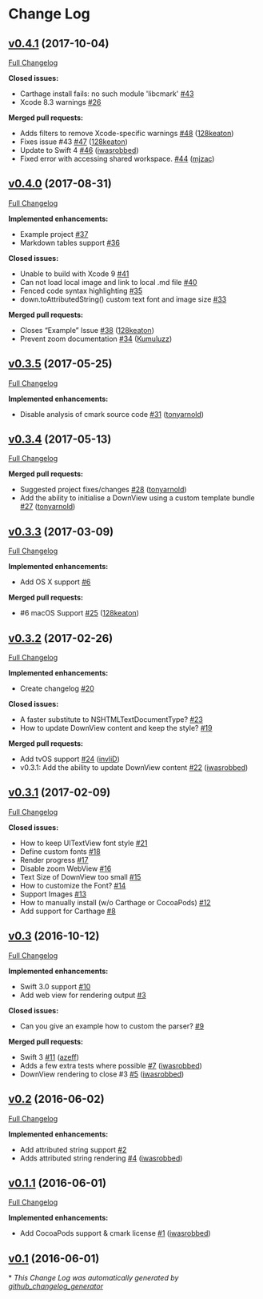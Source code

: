 # Change Log

## [v0.4.1](https://github.com/iwasrobbed/Down/tree/v0.4.1) (2017-10-04)
[Full Changelog](https://github.com/iwasrobbed/Down/compare/v0.4.0...v0.4.1)

**Closed issues:**

- Carthage install fails: no such module 'libcmark' [\#43](https://github.com/iwasrobbed/Down/issues/43)
- Xcode 8.3 warnings [\#26](https://github.com/iwasrobbed/Down/issues/26)

**Merged pull requests:**

- Adds filters to remove Xcode-specific warnings [\#48](https://github.com/iwasrobbed/Down/pull/48) ([128keaton](https://github.com/128keaton))
- Fixes issue \#43 [\#47](https://github.com/iwasrobbed/Down/pull/47) ([128keaton](https://github.com/128keaton))
- Update to Swift 4  [\#46](https://github.com/iwasrobbed/Down/pull/46) ([iwasrobbed](https://github.com/iwasrobbed))
- Fixed error with accessing shared workspace. [\#44](https://github.com/iwasrobbed/Down/pull/44) ([mjzac](https://github.com/mjzac))

## [v0.4.0](https://github.com/iwasrobbed/Down/tree/v0.4.0) (2017-08-31)
[Full Changelog](https://github.com/iwasrobbed/Down/compare/v0.3.5...v0.4.0)

**Implemented enhancements:**

- Example project [\#37](https://github.com/iwasrobbed/Down/issues/37)
- Markdown tables support [\#36](https://github.com/iwasrobbed/Down/issues/36)

**Closed issues:**

- Unable to build with Xcode 9 [\#41](https://github.com/iwasrobbed/Down/issues/41)
- Can not load local image and link to local .md file [\#40](https://github.com/iwasrobbed/Down/issues/40)
- Fenced code syntax highlighting [\#35](https://github.com/iwasrobbed/Down/issues/35)
- down.toAttributedString\(\) custom text font and image size [\#33](https://github.com/iwasrobbed/Down/issues/33)

**Merged pull requests:**

- Closes “Example” Issue [\#38](https://github.com/iwasrobbed/Down/pull/38) ([128keaton](https://github.com/128keaton))
- Prevent zoom documentation [\#34](https://github.com/iwasrobbed/Down/pull/34) ([Kumuluzz](https://github.com/Kumuluzz))

## [v0.3.5](https://github.com/iwasrobbed/Down/tree/v0.3.5) (2017-05-25)
[Full Changelog](https://github.com/iwasrobbed/Down/compare/v0.3.4...v0.3.5)

**Implemented enhancements:**

- Disable analysis of cmark source code [\#31](https://github.com/iwasrobbed/Down/pull/31) ([tonyarnold](https://github.com/tonyarnold))

## [v0.3.4](https://github.com/iwasrobbed/Down/tree/v0.3.4) (2017-05-13)
[Full Changelog](https://github.com/iwasrobbed/Down/compare/v0.3.3...v0.3.4)

**Merged pull requests:**

- Suggested project fixes/changes [\#28](https://github.com/iwasrobbed/Down/pull/28) ([tonyarnold](https://github.com/tonyarnold))
- Add the ability to initialise a DownView using a custom template bundle [\#27](https://github.com/iwasrobbed/Down/pull/27) ([tonyarnold](https://github.com/tonyarnold))

## [v0.3.3](https://github.com/iwasrobbed/Down/tree/v0.3.3) (2017-03-09)
[Full Changelog](https://github.com/iwasrobbed/Down/compare/v0.3.2...v0.3.3)

**Implemented enhancements:**

- Add OS X support [\#6](https://github.com/iwasrobbed/Down/issues/6)

**Merged pull requests:**

- \#6 macOS Support [\#25](https://github.com/iwasrobbed/Down/pull/25) ([128keaton](https://github.com/128keaton))

## [v0.3.2](https://github.com/iwasrobbed/Down/tree/v0.3.2) (2017-02-26)
[Full Changelog](https://github.com/iwasrobbed/Down/compare/v0.3.1...v0.3.2)

**Implemented enhancements:**

- Create changelog [\#20](https://github.com/iwasrobbed/Down/issues/20)

**Closed issues:**

- A faster substitute to NSHTMLTextDocumentType? [\#23](https://github.com/iwasrobbed/Down/issues/23)
- How to update DownView content and keep the style? [\#19](https://github.com/iwasrobbed/Down/issues/19)

**Merged pull requests:**

- Add tvOS support [\#24](https://github.com/iwasrobbed/Down/pull/24) ([invliD](https://github.com/invliD))
- v0.3.1: Add the ability to update DownView content [\#22](https://github.com/iwasrobbed/Down/pull/22) ([iwasrobbed](https://github.com/iwasrobbed))

## [v0.3.1](https://github.com/iwasrobbed/Down/tree/v0.3.1) (2017-02-09)
[Full Changelog](https://github.com/iwasrobbed/Down/compare/v0.3...v0.3.1)

**Closed issues:**

- How to keep UITextView font style [\#21](https://github.com/iwasrobbed/Down/issues/21)
- Define custom fonts [\#18](https://github.com/iwasrobbed/Down/issues/18)
- Render progress [\#17](https://github.com/iwasrobbed/Down/issues/17)
- Disable zoom WebView [\#16](https://github.com/iwasrobbed/Down/issues/16)
- Text Size of DownView too small [\#15](https://github.com/iwasrobbed/Down/issues/15)
- How to customize the Font? [\#14](https://github.com/iwasrobbed/Down/issues/14)
- Support Images [\#13](https://github.com/iwasrobbed/Down/issues/13)
- How to manually install \(w/o Carthage or CocoaPods\) [\#12](https://github.com/iwasrobbed/Down/issues/12)
- Add support for Carthage [\#8](https://github.com/iwasrobbed/Down/issues/8)

## [v0.3](https://github.com/iwasrobbed/Down/tree/v0.3) (2016-10-12)
[Full Changelog](https://github.com/iwasrobbed/Down/compare/v0.2...v0.3)

**Implemented enhancements:**

- Swift 3.0 support [\#10](https://github.com/iwasrobbed/Down/issues/10)
- Add web view for rendering output [\#3](https://github.com/iwasrobbed/Down/issues/3)

**Closed issues:**

- Can you give an example how to custom the parser? [\#9](https://github.com/iwasrobbed/Down/issues/9)

**Merged pull requests:**

- Swift 3 [\#11](https://github.com/iwasrobbed/Down/pull/11) ([azeff](https://github.com/azeff))
- Adds a few extra tests where possible [\#7](https://github.com/iwasrobbed/Down/pull/7) ([iwasrobbed](https://github.com/iwasrobbed))
- DownView rendering to close \#3 [\#5](https://github.com/iwasrobbed/Down/pull/5) ([iwasrobbed](https://github.com/iwasrobbed))

## [v0.2](https://github.com/iwasrobbed/Down/tree/v0.2) (2016-06-02)
[Full Changelog](https://github.com/iwasrobbed/Down/compare/v0.1.1...v0.2)

**Implemented enhancements:**

- Add attributed string support [\#2](https://github.com/iwasrobbed/Down/issues/2)
- Adds attributed string rendering [\#4](https://github.com/iwasrobbed/Down/pull/4) ([iwasrobbed](https://github.com/iwasrobbed))

## [v0.1.1](https://github.com/iwasrobbed/Down/tree/v0.1.1) (2016-06-01)
[Full Changelog](https://github.com/iwasrobbed/Down/compare/v0.1...v0.1.1)

**Implemented enhancements:**

- Add CocoaPods support & cmark license [\#1](https://github.com/iwasrobbed/Down/pull/1) ([iwasrobbed](https://github.com/iwasrobbed))

## [v0.1](https://github.com/iwasrobbed/Down/tree/v0.1) (2016-06-01)


\* *This Change Log was automatically generated by [github_changelog_generator](https://github.com/skywinder/Github-Changelog-Generator)*